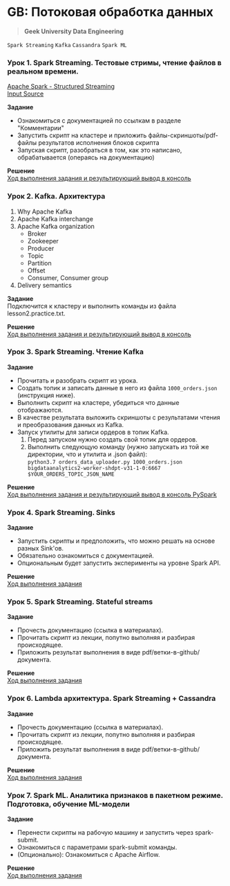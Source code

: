 # GB: Потоковая обработка данных
> **Geek University Data Engineering**

`Spark Streaming` `Kafka` `Cassandra` `Spark ML`

### Урок 1. Spark Streaming. Тестовые стримы, чтение файлов в реальном времени.

[Apache Spark - Structured Streaming](https://spark.apache.org/docs/2.4.7/structured-streaming-programming-guide.html#programming-model)<br>
[Input Source](https://spark.apache.org/docs/2.4.7/structured-streaming-programming-guide.html#input-sources)<br>

**Задание** <br>
- Ознакомиться с документацией по ссылкам в разделе "Комментарии"
- Запустить скрипт на кластере и приложить файлы-скриншоты/pdf-файлы результатов исполнения блоков скрипта
- Запуская скрипт, разобраться в том, как это написано, обрабатывается (операясь на документацию)

**Решение** <br>
[Ход выполнения задания и результирующий вывод в консоль](https://github.com/bostspb/streaming/blob/master/lesson01/README.md)


### Урок 2. Kafka. Архитектура

1. Why Apache Kafka
2. Apache Kafka interchange
3. Apache Kafka organization
    - Broker
    - Zookeeper
    - Producer
    - Topic
    - Partition
    - Offset
    - Consumer, Consumer group
4. Delivery semantics

**Задание** <br>
Подключится к кластеру и выполнить команды из файла lesson2.practice.txt.

**Решение** <br>
[Ход выполнения задания и результирующий вывод в консоль](https://github.com/bostspb/streaming/blob/master/lesson02/README.md)


### Урок 3. Spark Streaming. Чтение Kafka

**Задание** <br>
- Прочитать и разобрать скрипт из урока.
- Создать топик и записать данные в него из файла `1000_orders.json` (инструкция ниже).<br>
- Выполнить скрипт на кластере, убедиться что данные отображаются.<br>
- В качестве результата выложить скриншоты с результатами чтения и преобразования данных из Kafka.<br>
- Запуск утилиты для записи ордеров в топик Kafka.
   1. Перед запуском нужно создать свой топик для ордеров.
   2. Выполнить следующую команду (нужно запускать из той же директории, что и утилита и .json файл):<br>
   `python3.7 orders_data_uploader.py 1000_orders.json bigdataanalytics2-worker-shdpt-v31-1-0:6667 $YOUR_ORDERS_TOPIC_JSON_NAME`
      
**Решение** <br>
[Ход выполнения задания и результирующий вывод в консоль PySpark](https://github.com/bostspb/streaming/blob/master/lesson03/README.md)


### Урок 4. Spark Streaming. Sinks

**Задание** <br>
- Запустить скрипты и предположить, что можно решать на основе разных Sink'ов.
- Обязательно ознакомиться с документацией.
- Опциональным будет запустить эксперименты на уровне Spark API.
      
**Решение** <br>
[Ход выполнения задания](https://github.com/bostspb/streaming/blob/master/lesson04/README.md)


### Урок 5. Spark Streaming. Stateful streams

**Задание** <br>
- Прочесть документацию (ссылка в материалах).
- Прочитать скрипт из лекции, попутно выполняя и разбирая происходящее.
- Приложить результат выполнения в виде pdf/ветки-в-github/документа.
      
**Решение** <br>
[Ход выполнения задания](https://github.com/bostspb/streaming/blob/master/lesson05/README.md)


### Урок 6. Lambda архитектура. Spark Streaming + Cassandra

**Задание** <br>
- Прочесть документацию (ссылка в материалах).
- Прочитать скрипт из лекции, попутно выполняя и разбирая происходящее.
- Приложить результат выполнения в виде pdf/ветки-в-github/документа.
      
**Решение** <br>
[Ход выполнения задания](https://github.com/bostspb/streaming/blob/master/lesson06/README.md)


### Урок 7. Spark ML. Аналитика признаков в пакетном режиме. Подготовка, обучение ML-модели

**Задание** <br>
- Перенести скрипты на рабочую машину и запустить через spark-submit.
- Ознакомиться с параметрами spark-submit команды.
- (Опционально): Ознакомиться с Apache Airflow.
      
**Решение** <br>
[Ход выполнения задания](https://github.com/bostspb/streaming/blob/master/lesson07/README.md)
